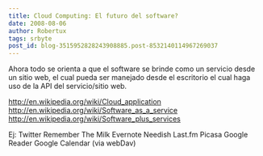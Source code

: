 ```yaml
---
title: Cloud Computing: El futuro del software?
date: 2008-08-06
author: Robertux
tags: srbyte
post_id: blog-3515952828243908885.post-8532140114967269037
---
```


Ahora todo se orienta a que el software se brinde como un servicio desde un
      sitio web, el cual pueda ser manejado desde el escritorio el cual haga uso de la API del
      servicio/sitio web.

http://en.wikipedia.org/wiki/Cloud_application
http://en.wikipedia.org/wiki/Software_as_a_service
http://en.wikipedia.org/wiki/Software_plus_services

Ej:
Twitter
Remember The Milk
Evernote
Needish
Last.fm
Picasa
Google Reader
Google Calendar (via
      webDav)